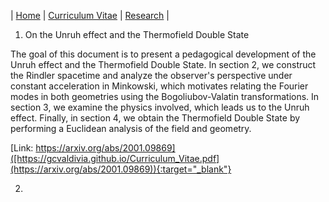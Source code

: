 | [Home](/index.md) | [Curriculum Vitae](/CurriculumVitae.md) | [Research](/Research.md) |

1. On the Unruh effect and the Thermofield Double State
   
The goal of this document is to present a pedagogical development of the Unruh effect and the Thermofield Double State. In section 2, we construct the Rindler spacetime and analyze the observer's perspective under constant acceleration in Minkowski, which motivates relating the Fourier modes in both geometries using the Bogoliubov-Valatin transformations. In section 3, we examine the physics involved, which leads us to the Unruh effect. Finally, in section 4, we obtain the Thermofield Double State by performing a Euclidean analysis of the field and geometry.

 [Link: https://arxiv.org/abs/2001.09869]([https://gcvaldivia.github.io/Curriculum_Vitae.pdf](https://arxiv.org/abs/2001.09869)){:target="_blank"}

2. 
